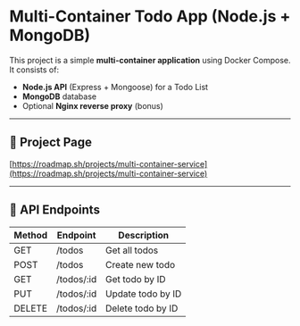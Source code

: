 # Multi-Container Todo App (Node.js + MongoDB)

This project is a simple **multi-container application** using Docker Compose.  
It consists of:

- **Node.js API** (Express + Mongoose) for a Todo List
- **MongoDB** database
- Optional **Nginx reverse proxy** (bonus)

---

## 🚀 Project Page

[https://roadmap.sh/projects/multi-container-service](https://roadmap.sh/projects/multi-container-service)

---

## 📝 API Endpoints

| Method | Endpoint         | Description           |
|--------|------------------|-----------------------|
| GET    | /todos           | Get all todos         |
| POST   | /todos           | Create new todo       |
| GET    | /todos/:id       | Get todo by ID        |
| PUT    | /todos/:id       | Update todo by ID     |
| DELETE | /todos/:id       | Delete todo by ID     |

